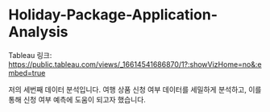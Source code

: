 # Holiday-Package-Application-Analysis

Tableau 링크: https://public.tableau.com/views/_16614541686870/1?:showVizHome=no&:embed=true


저의 세번째 데이터 분석입니다. 여행 상품 신청 여부 데이터를 세밀하게 분석하고, 이를 통해 신청 여부 예측에 도움이 되고자 했습니다.
